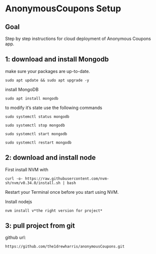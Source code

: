 AnonymousCoupons Setup
======

Goal
------
Step by step instructions for cloud deployment of Anonymous Coupons app.

1: download and install Mongodb
------

make sure your packages are up-to-date.

``sudo apt update && sudo apt upgrade -y``

install MongoDB

``sudo apt install mongodb``

to modify it’s state use the following commands

``sudo systemctl status mongodb``

``sudo systemctl stop mongodb``

``sudo systemctl start mongodb``

``sudo systemctl restart mongodb``

2: download and install node
-----

First install NVM with 

``curl -o- https://raw.githubusercontent.com/nvm-sh/nvm/v0.34.0/install.sh | bash``

Restart your Terminal once before you start using NVM.

Install nodejs

``nvm install v*the right version for project*``

3: pull project from git
-----

github url:

``https://github.com/the1drewharris/anonymousCoupons.git``

